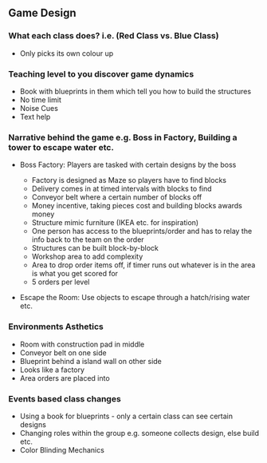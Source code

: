 ## Game Design

### What each class does? i.e. (Red Class vs. Blue Class)
- Only picks its own colour up

### Teaching level to you discover game dynamics
- Book with blueprints in them which tell you how to build the structures
- No time limit
- Noise Cues
- Text help

### Narrative behind the game e.g. Boss in Factory, Building a tower to escape water etc.
- Boss Factory: Players are tasked with certain designs by the boss
    - Factory is designed as Maze so players have to find blocks
    - Delivery comes in at timed intervals with blocks to find
    - Conveyor belt where a certain number of blocks off
    - Money incentive, taking pieces cost and building blocks awards money
    - Structure mimic furniture (IKEA etc. for inspiration)
    - One person has access to the blueprints/order and has to relay the info back to the team on the order
    - Structures can be built block-by-block
    - Workshop area to add complexity
    - Area to drop order items off, if timer runs out whatever is in the area is what you get scored for
    - 5 orders per level

- Escape the Room: Use objects to escape through a hatch/rising water etc.

### Environments Asthetics
- Room with construction pad in middle
- Conveyor belt on one side
- Blueprint behind a island wall on other side
- Looks like a factory
- Area orders are placed into

### Events based class changes
- Using a book for blueprints - only a certain class can see certain designs
- Changing roles within the group e.g. someone collects design, else build etc.
- Color Blinding Mechanics